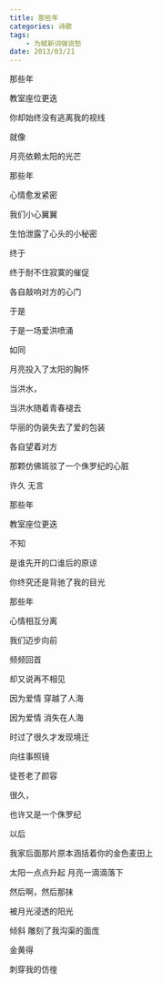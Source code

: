 ```yaml
---
title: 那些年
categories: 诗歌
tags: 
	- 为赋新词强说愁
date: 2013/03/21
---
```



那些年

教室座位更迭

你却始终没有逃离我的视线

就像    

月亮依赖太阳的光芒

<!-- more -->

那些年

心情愈发紧密

我们小心翼翼

生怕泄露了心头的小秘密



终于

终于耐不住寂寞的催促

各自敲响对方的心门

于是

于是一场爱洪喷涌

如同    

月亮投入了太阳的胸怀



当洪水，

当洪水随着青春褪去

华丽的伪装失去了爱的包装

各自望着对方 

那颗仿佛斑驳了一个侏罗纪的心脏

许久        无言



那些年

教室座位更迭

不知    

是谁先开的口谁后的原谅

你终究还是背驰了我的目光



那些年

心情相互分离

我们迈步向前

频频回首  

却又说再不相见



因为爱情    穿越了人海

因为爱情    消失在人海

时过了很久才发现境迁

向往事照镜    

徒苍老了颜容


很久，

也许又是一个侏罗纪    

以后

我家后面那片原本涵括着你的金色麦田上

太阳一点点升起    月亮一滴滴落下



然后啊，然后那抹  

被月光浸透的阳光  

倾斜  雕刻了我沟渠的面庞

金黄得     

刺穿我的仿徨
